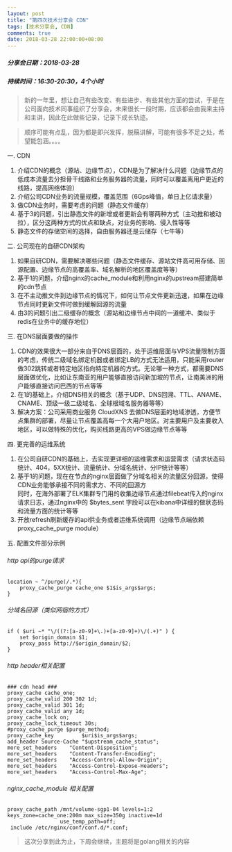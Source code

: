 ```yaml
---
layout: post
title: "第四次技术分享会 CDN"
tags: [技术分享会, CDN]
comments: true
date: 2018-03-28 22:00:00+08:00
---
```


##### 分享会日期：2018-03-28
##### 持续时间：16:30-20:30，4个小时

>新的一年里，想让自己有些改变、有些进步、有些其他方面的尝试，于是在公司面向技术同事组织了分享会，未来很长一段时期，应该都会由我来主持和主讲，因此在此做些记录，记录下成长轨迹。

>顺序可能有点乱，因为都是即兴发挥，脱稿讲解，可能有很多不足之处，希望能包涵。。。。

一. CDN
1. 介绍CDN的概念（源站、边缘节点），CDN是为了解决什么问题（边缘节点的低成本流量去分担骨干线路和业务服务器的流量，同时可以覆盖离用户更近的线路，提高网络体验）
2. 介绍公司CDN业务的流量规模，覆盖范围（6Gps峰值，单日上亿请求量）
3. 做CDN业务时，需要考虑的问题（静态文件缓存）
4. 基于3的问题，引出静态文件的新增或者更新会有哪两种方式（主动推和被动拉），区分这两种方式的优点和缺点，对业务的影响、侵入性等等
5. 静态文件的存储空间的选择，自由服务器还是云储存（七牛等）

二. 公司现在的自研CDN架构
1. 如果自研CDN，需要解决哪些问题（静态文件缓存、源站文件高可用存储、回源配置、边缘节点的高覆盖率、域名解析的地区覆盖度等等）
2. 基于1的问题，介绍nginx的cache_module和利用nginx的upstream搭建简单的cdn节点
3. 在不主动推文件到边缘节点的情况下，如何让节点文件更新迅速，如果在边缘节点同时更新文件时做到缓解回源的流量
4. 由3的问题引出二级缓存的概念（源站和边缘节点中间的一道缓冲、类似于redis在业务中的缓存地位）

三. 在DNS层面要做的操作
1. CDN的效果很大一部分来自于DNS层面的，处于运维层面与VPS流量限制方面的考虑，传统二级域名绑定机器或者绑定LB的方式无法适用，只能采用router做302跳转或者特定地区指向特定机器的方式。无论哪一种方式，都需要DNS层面做优化，比如让东南亚的用户能够直接访问新加坡的节点，让南美洲的用户能够直接访问巴西的节点等等
2. 在1的基础上，介绍DNS相关的概念（基于UDP、DNS回溯、TTL、ANAME、CNAME、顶级一级二级域名、全球根域名服务器等等）
3. 解决方案：公司采用商业服务 CloudXNS 去做DNS层面的地域渗透，方便节点集群的部署，尽量让节点覆盖高每一个大用户地区。对主要用户及主要收入地区，可以做特殊的优化，购买线路更高的VPS做边缘节点等等

四. 更完善的运维系统
1. 在公司自研CDN的基础上，去实现更详细的运维需求和运营需求（请求状态码统计、404，5XX统计、流量统计、分域名统计、分IP统计等等）
2. 基于1的问题，现在在节点的nginx层面做了分域名相关的流量区分回源，使得CDN业务能够承接不同的需求方、不同的回源方  
同时，在海外部署了ELK集群专门用的收集边缘节点通过filebeat传入的nginx请求日志，通过nginx中的 $bytes_sent 字段可以在kibana中详细的做状态码和流量方面的统计等等
3. 开放refresh刷新缓存的api供业务或者运维系统调用（边缘节点端依赖 proxy_cache_purge module）

五. 配置文件部分示例
###### http api的purge请求
```
location ~ ^/purge(/.*){
    proxy_cache_purge cache_one $1$is_args$args;
}
```

###### 分域名回源（类似网宿的方式）
```
if ( $uri ~* "\/((?:[a-z0-9]+\.)+[a-z0-9]+)\/(.+)" ) {
    set $origin_domain $1;
    proxy_pass http://$origin_domain/$2;
}
```

###### http header相关配置
```
### cdn head ###
proxy_cache cache_one;
proxy_cache_valid 200 302 1d;
proxy_cache_valid 301 1d;
proxy_cache_valid any 1d;
proxy_cache_lock on;
proxy_cache_lock_timeout 30s;
#proxy_cache_purge $purge_method;
proxy_cache_key         $uri$is_args$args;
add_header Source-Cache "$upstream_cache_status";
more_set_headers    "Content-Disposition";
more_set_headers    "Content-Transfer-Encoding";
more_set_headers    "Access-Control-Allow-Origin";
more_set_headers    "Access-Control-Expose-Headers";
more_set_headers    "Access-Control-Max-Age";
```
###### nginx_cache_module 相关配置
```
proxy_cache_path /mnt/volume-sgp1-04 levels=1:2 keys_zone=cache_one:200m max_size=350g inactive=1d
                 use_temp_path=off;
 include /etc/nginx/conf/conf.d/*.conf;
```


> 这次分享到此为止，下周会继续，主题将是golang相关的内容